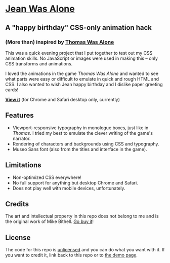 # [Jean Was Alone](http://jeanwasalone.olivermak.es)

## A "happy birthday" CSS-only animation hack

### (More than) inspired by [Thomas Was Alone](http://www.mikebithellgames.com/thomaswasalone/)

This was a quick evening project that I put together to test out my CSS animation skills. No JavaScript or images were used in making this – only CSS transforms and animations.

I loved the animations in the game *Thomas Was Alone* and wanted to see what parts were easy or difficult to emulate in quick and rough HTML and CSS. I also wanted to wish Jean happy birthday and I dislike paper greeting cards!

**[View it](http://jeanwasalone.olivermak.es)** (for Chrome and Safari desktop only, currently)

## Features

- Viewport-responsive typography in monologue boxes, just like in *Thomas*. I tried my best to emulate the clever writing of the game's narrator.
- Rendering of characters and backgrounds using CSS and typography.
- Museo Sans font (also from the titles and interface in the game).

## Limitations

- Non-optimized CSS everywhere!
- No full support for anything but desktop Chrome and Safari.
- Does not play well with mobile devices, unfortunately.

## Credits

The art and intellectual property in this repo does not belong to me and is   the original work of Mike Bithell. [Go buy it](http://www.mikebithellgames.com/thomaswasalone/)!

## License

The code for this repo is [unlicensed](http://unlicense.org/) and you can do what you want with it. If you want to credit it, link back to this repo or to [the demo page](http://jeanwasalone.olivermak.es).